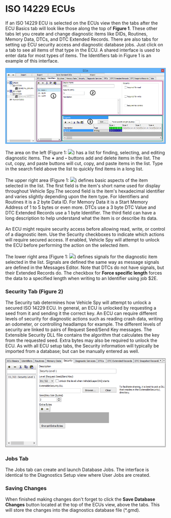 # ISO 14229 ECUs

If an ISO 14229 ECU is selected on the ECUs view then the tabs after the ECU Basics tab will look like those along the top of **Figure 1**. These other tabs let you create and change diagnostic items like DIDs, Routines, Memory Data, DTCs, and DTC Extended Records. There are also tabs for setting up ECU security access and diagnostic database jobs. Just click on a tab to see all items of that type in the ECU. A shared interface is used to enter data for most types of items. The Identifiers tab in Figure 1 is an example of this interface.

![Figure 1: Many setup tabs for ISO 14229 diagnostic data items share a 3 part interface.](../../../.gitbook/assets/spyecus14229.gif)

The area on the left (Figure 1: ![](https://cdn.intrepidcs.net/support/VehicleSpy/assets/smOne.gif)) has a list for finding, selecting, and editing diagnostic items. The **+** and **-** buttons add and delete items in the list. The cut, copy, and paste buttons will cut, copy, and paste items in the list. Type in the search field above the list to quickly find items in a long list.\
\
The upper right area (Figure 1: ![](https://cdn.intrepidcs.net/support/VehicleSpy/assets/smTwo.gif)) defines basic aspects of the item selected in the list. The first field is the item's short name used for display throughout Vehicle Spy.The second field is the item's hexadecimal identifier and varies slightly depending upon the item type. For Identifiers and Routines it is a 2 byte Data ID. For Memory Data it is a Start Memory Address of 1 to 5 bytes or even more. DTCs use a 3 byte DTC Value and DTC Extended Records use a 1 byte Identifier. The third field can have a long description to help understand what the item is or describe its data.\
\
An ECU might require security access before allowing read, write, or control of a diagnostic item. Use the Security checkboxes to indicate which actions will require secured access. If enabled, Vehicle Spy will attempt to unlock the ECU before performing the action on the selected item.\
\
The lower right area (Figure 1: ![](https://cdn.intrepidcs.net/support/VehicleSpy/assets/smThree.gif)) defines signals for the diagnostic item selected in the list. Signals are defined the same way as message signals are defined in the Messages Editor. Note that DTCs do not have signals, but their Extended Records do. The checkbox for **Force specific length** forces the data to a specified length when writing to an Identifier using job $2E.

### Security Tab (Figure 2)

The Security tab determines how Vehicle Spy will attempt to unlock a secured ISO 14229 ECU. In general, an ECU is unlocked by requesting a seed from it and sending it the correct key. An ECU can require different levels of security for diagnostic actions such as reading crash data, writing an odometer, or controlling headlamps for example. The different levels of security are linked to pairs of Request Seed/Send Key messages. The Extensible Security DLL file contains the algorithm that calculates the key from the requested seed. Extra bytes may also be required to unlock the ECU. As with all ECU setup tabs, the Security information will typically be imported from a database; but can be manually entered as well.

![Figure 2: The Security tab for ISO 14229 ECUs.](../../../.gitbook/assets/spyecus142292.gif)

### Jobs Tab

The Jobs tab can create and launch Database Jobs. The interface is identical to the Diagnostics Setup view where User Jobs are created.

### Saving Changes

When finished making changes don't forget to click the **Save Database Changes** button located at the top of the ECUs view, above the tabs. This will store the changes into the diagnostics database file (\*.gmd).
